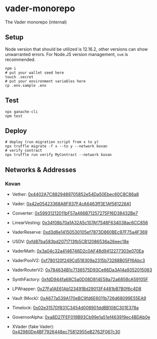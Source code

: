 # vader-monorepo

The Vader monorepo (internal)

## Setup

Node version that should be utilized is 12.16.2, other versions can show unwarranted errors. For Node.JS version management, `nvm` is recommended.

```shell
npm i
# put your wallet seed here
touch .secret
# put your environment variables here
cp .env.sample .env
```

## Test

```
npx ganache-cli
npm test
```

## Deploy

```shell
# deploy (run migration script from x to y)
npx truffle migrate -f x --to y --network kovan
# verify contract
npx truffle run verify MyContract --network kovan
```

## Networks & Addresses

### Kovan

-   Vether: [0x4402A7C8829489705852e54Da50Ebec60C8C86a8](https://kovan.etherscan.io/address/0x4402A7C8829489705852e54Da50Ebec60C8C86a8)
-   Vader: [0x42e05423368A8F937F4cA6463ff3E1Af581226A1](https://kovan.etherscan.io/address/0x42e05423368A8F937F4cA6463ff3E1Af581226A1)
-   Converter: [0x59931212011bF57a466B71257275Ff6D38432Be7](https://kovan.etherscan.io/address/0x59931212011bF57a466B71257275Ff6D38432Be7)
-   LinearVesting: [0x34f08b70a1A32A5c107Af7548F634038ac6CC856](https://kovan.etherscan.io/address/0x34f08b70a1A32A5c107Af7548F634038ac6CC856)
-   VaderReserve: [0xd3d6e14150530105ef7873D860BEc97F75a4F369](https://kovan.etherscan.io/address/0xd3d6e14150530105ef7873D860BEc97F75a4F369)
-   USDV: [0xfd87ba583bd2071713fb5CB12086536a26eec18e](https://kovan.etherscan.io/address/0xfd87ba583bd2071713fb5CB12086536a26eec18e)

-   VaderMath: [0x3a04c32a4146746D2c0AF48d9412277303e070Ea](https://kovan.etherscan.io/address/0x3a04c32a4146746D2c0AF48d9412277303e070Ea)
-   VaderPoolV2: [0xf780120f249Cd518309a2315b73288B05Ff6Abc3](https://kovan.etherscan.io/address/0xf780120f249Cd518309a2315b73288B05Ff6Abc3)
-   VaderRouterV2: [0x784634B1c7136575D93Ce66Da3A14a9352015063](https://kovan.etherscan.io/address/0x784634B1c7136575D93Ce66Da3A14a9352015063)
-   SynthFactory: [0xfdD944fa68C5a0D08D814E58a72a685BcA59105F](https://kovan.etherscan.io/address/0xfdD944fa68C5a0D08D814E58a72a685BcA59105F)
-   LPWrapper: [0x27Fa1AE61Ab123491Bd29013F4481bB7B0f6c4D8](https://kovan.etherscan.io/address/0x27Fa1AE61Ab123491Bd29013F4481bB7B0f6c4D8)

-   Vault (Mock): [0xA677a539A170eBC9fd6E6011b726d68099E55EA9](https://kovan.etherscan.io/address/0xA677a539A170eBC9fd6E6011b726d68099E55EA9)
-   Timelock: [0x02e3157Df831C3454d008901ddBB108C301E378a](https://kovan.etherscan.io/address/0x02e3157Df831C3454d008901ddBB108C301E378a)
-   GovernorAlpha: [0xa8D27FEF019B93Cb99e1a51ef463919ec4BDAb0e](https://kovan.etherscan.io/address/0xa8D27FEF019B93Cb99e1a51ef463919ec4BDAb0e)

-   XVader (fake Vader): [0x42980De4BF7926448ec75812955eB2762F067c30](https://kovan.etherscan.io/address/0x42980De4BF7926448ec75812955eB2762F067c30)
